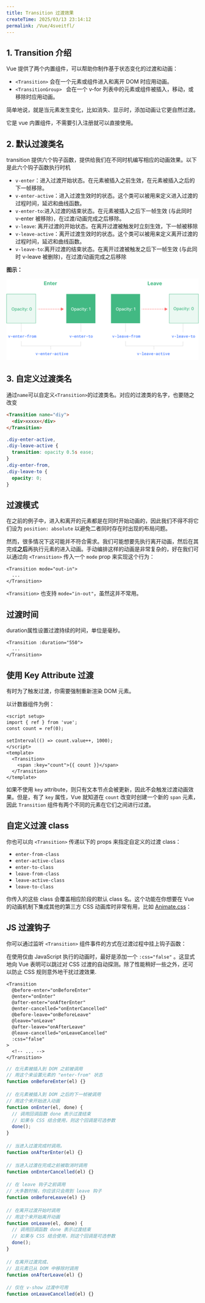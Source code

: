 ```yaml
---
title: Transition 过渡效果
createTime: 2025/03/13 23:14:12
permalink: /Vue/4sveitfl/
---
```


## 1. Transition 介绍

Vue 提供了两个内置组件，可以帮助你制作基于状态变化的过渡和动画：

- `<Transition>` 会在一个元素或组件进入和离开 DOM 时应用动画。
- `<TransitionGroup> ` 会在一个 v-for 列表中的元素或组件被插入，移动，或移除时应用动画。

简单地说，就是当元素发生变化，比如消失、显示时，添加动画让它更自然过渡。

它是 vue 内置组件，不需要引入注册就可以直接使用。

## 2. 默认过渡类名

transition 提供六个钩子函数，提供给我们在不同时机编写相应的动画效果。以下是此六个钩子函数执行时机

- `v-enter`：进入过渡开始状态。在元素被插入之前生效，在元素被插入之后的下一帧移除。
- `v-enter-active`：进入过渡生效时的状态。这个类可以被用来定义进入过渡的过程时间，延迟和曲线函数。
- `v-enter-to`:进入过渡的结束状态。在元素被插入之后下一帧生效 (与此同时 v-enter 被移除)，在过渡/动画完成之后移除。
- `v-leave`: 离开过渡的开始状态。在离开过渡被触发时立刻生效，下一帧被移除
- `v-leave-active`：离开过渡生效时的状态。这个类可以被用来定义离开过渡的过程时间，延迟和曲线函数。
- `v-leave-to`:离开过渡的结束状态。在离开过渡被触发之后下一帧生效 (与此同时 v-leave 被删除)，在过渡/动画完成之后移除

**图示：**

![过渡图示](../asset/10.1.png)

## 3. 自定义过渡类名

通过`name`可以自定义`<Transition>`的过渡类名。对应的过渡类的名字，也要随之改变

```html
<Transition name="diy">
  <div>xxxxx</div>
</Transition>
```

```css
.diy-enter-active,
.diy-leave-active {
  transition: opacity 0.5s ease;
}
.diy-enter-from,
.diy-leave-to {
  opacity: 0;
}
```

## 过渡模式

在之前的例子中，进入和离开的元素都是在同时开始动画的，因此我们不得不将它们设为 `position: absolute` 以避免二者同时存在时出现的布局问题。

然而，很多情况下这可能并不符合需求。我们可能想要先执行离开动画，然后在其完成**之后**再执行元素的进入动画。手动编排这样的动画是非常复杂的，好在我们可以通过向 `<Transition>` 传入一个 `mode` prop 来实现这个行为：

```vue
<Transition mode="out-in">
  ...
</Transition>
```

`<Transition>` 也支持 `mode="in-out"`，虽然这并不常用。

## 过渡时间

duration属性设置过渡持续的时间，单位是毫秒。

```vue
<Transition :duration="550">
  ...
</Transition>
```

## 使用 Key Attribute 过渡

有时为了触发过渡，你需要强制重新渲染 DOM 元素。

以计数器组件为例：

```vue
<script setup>
import { ref } from 'vue';
const count = ref(0);

setInterval(() => count.value++, 1000);
</script>
<template>
  <Transition>
    <span :key="count">{{ count }}</span>
  </Transition>
</template>
```

如果不使用 `key` attribute，则只有文本节点会被更新，因此不会触发过渡动画效果。但是，有了 `key` 属性，Vue 就知道在 `count` 改变时创建一个新的 `span` 元素，因此 `Transition` 组件有两个不同的元素在它们之间进行过渡。

## 自定义过渡 class

你也可以向 `<Transition>` 传递以下的 props 来指定自定义的过渡 class：

- `enter-from-class`
- `enter-active-class`
- `enter-to-class`
- `leave-from-class`
- `leave-active-class`
- `leave-to-class`

你传入的这些 class 会覆盖相应阶段的默认 class 名。这个功能在你想要在 Vue 的动画机制下集成其他的第三方 CSS 动画库时非常有用，比如 [Animate.css](https://daneden.github.io/animate.css/)：

## JS 过渡钩子

你可以通过监听 `<Transition>` 组件事件的方式在过渡过程中挂上钩子函数：

在使用仅由 JavaScript 执行的动画时，最好是添加一个 `:css="false"` 。这显式地向 Vue 表明可以跳过对 CSS 过渡的自动探测。除了性能稍好一些之外，还可以防止 CSS 规则意外地干扰过渡效果.

```vue
<Transition
  @before-enter="onBeforeEnter"
  @enter="onEnter"
  @after-enter="onAfterEnter"
  @enter-cancelled="onEnterCancelled"
  @before-leave="onBeforeLeave"
  @leave="onLeave"
  @after-leave="onAfterLeave"
  @leave-cancelled="onLeaveCancelled"
  :css="false"
>
  <!-- ... -->
</Transition>
```

```js
// 在元素被插入到 DOM 之前被调用
// 用这个来设置元素的 "enter-from" 状态
function onBeforeEnter(el) {}

// 在元素被插入到 DOM 之后的下一帧被调用
// 用这个来开始进入动画
function onEnter(el, done) {
  // 调用回调函数 done 表示过渡结束
  // 如果与 CSS 结合使用，则这个回调是可选参数
  done();
}

// 当进入过渡完成时调用。
function onAfterEnter(el) {}

// 当进入过渡在完成之前被取消时调用
function onEnterCancelled(el) {}

// 在 leave 钩子之前调用
// 大多数时候，你应该只会用到 leave 钩子
function onBeforeLeave(el) {}

// 在离开过渡开始时调用
// 用这个来开始离开动画
function onLeave(el, done) {
  // 调用回调函数 done 表示过渡结束
  // 如果与 CSS 结合使用，则这个回调是可选参数
  done();
}

// 在离开过渡完成、
// 且元素已从 DOM 中移除时调用
function onAfterLeave(el) {}

// 仅在 v-show 过渡中可用
function onLeaveCancelled(el) {}
```
